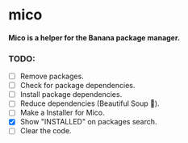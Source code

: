 # mico
#### Mico is a helper for the Banana package manager.

### TODO:
- [ ] Remove packages.
- [ ] Check for package dependencies.
- [ ] Install package dependencies.
- [ ] Reduce dependencies (Beautiful Soup :thinking:).
- [ ] Make a Installer for Mico.
- [x] Show \"INSTALLED\" on packages search.
- [ ] Clear the code.
